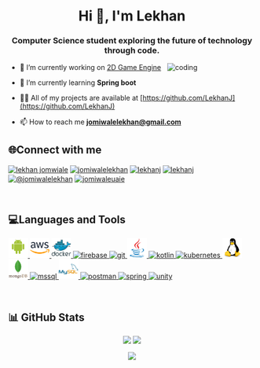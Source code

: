 <h1 align="center">Hi 👋, I'm Lekhan</h1>
<h3 align="center">Computer Science student exploring the future of technology through code.</h3>
<img align="right" alt="coding" width="180" src="https://media4.giphy.com/media/v1.Y2lkPTc5MGI3NjExYmZkYmFnaG9iNTZ4OGZxeDRqdzFpZjdwdmk1eW42OGljemUybGd4MSZlcD12MV9pbnRlcm5hbF9naWZfYnlfaWQmY3Q9Zw/bGgsc5mWoryfgKBx1u/giphy.webp"/>

- 🔭 I’m currently working on [2D Game Engine](https://github.com/LekhanJ/Game-Engine)

- 🌱 I’m currently learning **Spring boot**

- 👨‍💻 All of my projects are available at [https://github.com/LekhanJ](https://github.com/LekhanJ)
  
- 📫 How to reach me **jomiwalelekhan@gmail.com**

## 🌐Connect with me
<p align="left">
<a href="https://linkedin.com/in/lekhan-jomiwale-63501a243" target="blank"><img align="center" src="https://raw.githubusercontent.com/rahuldkjain/github-profile-readme-generator/master/src/images/icons/Social/linked-in-alt.svg" alt="lekhan jomwiale" height="30" width="40" /></a>
<a href="https://www.hackerrank.com/jomiwalelekhan" target="blank"><img align="center" src="https://raw.githubusercontent.com/rahuldkjain/github-profile-readme-generator/master/src/images/icons/Social/hackerrank.svg" alt="jomiwalelekhan" height="30" width="40" /></a>
<a href="https://codeforces.com/profile/lekhanj" target="blank"><img align="center" src="https://raw.githubusercontent.com/rahuldkjain/github-profile-readme-generator/master/src/images/icons/Social/codeforces.svg" alt="lekhanj" height="30" width="40" /></a>
<a href="https://www.leetcode.com/lekhanj" target="blank"><img align="center" src="https://raw.githubusercontent.com/rahuldkjain/github-profile-readme-generator/master/src/images/icons/Social/leet-code.svg" alt="lekhanj" height="30" width="40" /></a>
<a href="https://www.hackerearth.com/@jomiwalelekhan" target="blank"><img align="center" src="https://raw.githubusercontent.com/rahuldkjain/github-profile-readme-generator/master/src/images/icons/Social/hackerearth.svg" alt="@jomiwalelekhan" height="30" width="40" /></a>
<a href="https://auth.geeksforgeeks.org/user/jomiwaleuaie" target="blank"><img align="center" src="https://raw.githubusercontent.com/rahuldkjain/github-profile-readme-generator/master/src/images/icons/Social/geeks-for-geeks.svg" alt="jomiwaleuaie" height="30" width="40" /></a>
</p>

<br>

## 💻Languages and Tools
<p align="left"> <a href="https://developer.android.com" target="_blank" rel="noreferrer"> <img src="https://raw.githubusercontent.com/devicons/devicon/master/icons/android/android-original-wordmark.svg" alt="android" width="40" height="40"/> </a> <a href="https://aws.amazon.com" target="_blank" rel="noreferrer"> <img src="https://raw.githubusercontent.com/devicons/devicon/master/icons/amazonwebservices/amazonwebservices-original-wordmark.svg" alt="aws" width="40" height="40"/> </a> <a href="https://www.docker.com/" target="_blank" rel="noreferrer"> <img src="https://raw.githubusercontent.com/devicons/devicon/master/icons/docker/docker-original-wordmark.svg" alt="docker" width="40" height="40"/> </a> <a href="https://firebase.google.com/" target="_blank" rel="noreferrer"> <img src="https://www.vectorlogo.zone/logos/firebase/firebase-icon.svg" alt="firebase" width="40" height="40"/> </a> <a href="https://git-scm.com/" target="_blank" rel="noreferrer"> <img src="https://www.vectorlogo.zone/logos/git-scm/git-scm-icon.svg" alt="git" width="40" height="40"/> </a> <a href="https://www.java.com" target="_blank" rel="noreferrer"> <img src="https://raw.githubusercontent.com/devicons/devicon/master/icons/java/java-original.svg" alt="java" width="40" height="40"/> </a> <a href="https://kotlinlang.org" target="_blank" rel="noreferrer"> <img src="https://www.vectorlogo.zone/logos/kotlinlang/kotlinlang-icon.svg" alt="kotlin" width="40" height="40"/> </a> <a href="https://kubernetes.io" target="_blank" rel="noreferrer"> <img src="https://www.vectorlogo.zone/logos/kubernetes/kubernetes-icon.svg" alt="kubernetes" width="40" height="40"/> </a> <a href="https://www.linux.org/" target="_blank" rel="noreferrer"> <img src="https://raw.githubusercontent.com/devicons/devicon/master/icons/linux/linux-original.svg" alt="linux" width="40" height="40"/> </a> <a href="https://www.mongodb.com/" target="_blank" rel="noreferrer"> <img src="https://raw.githubusercontent.com/devicons/devicon/master/icons/mongodb/mongodb-original-wordmark.svg" alt="mongodb" width="40" height="40"/> </a> <a href="https://www.microsoft.com/en-us/sql-server" target="_blank" rel="noreferrer"> <img src="https://www.svgrepo.com/show/303229/microsoft-sql-server-logo.svg" alt="mssql" width="40" height="40"/> </a> <a href="https://www.mysql.com/" target="_blank" rel="noreferrer"> <img src="https://raw.githubusercontent.com/devicons/devicon/master/icons/mysql/mysql-original-wordmark.svg" alt="mysql" width="40" height="40"/> </a> <a href="https://postman.com" target="_blank" rel="noreferrer"> <img src="https://www.vectorlogo.zone/logos/getpostman/getpostman-icon.svg" alt="postman" width="40" height="40"/> </a> <a href="https://spring.io/" target="_blank" rel="noreferrer"> <img src="https://www.vectorlogo.zone/logos/springio/springio-icon.svg" alt="spring" width="40" height="40"/> </a> <a href="https://unity.com/" target="_blank" rel="noreferrer"> <img src="https://www.vectorlogo.zone/logos/unity3d/unity3d-icon.svg" alt="unity" width="40" height="40"/> </a> </p>

<br>

## 📊 GitHub Stats
<div align="center">
  
  ![](https://github-readme-stats.vercel.app/api?username=LekhanJ&theme=tokyonight&hide_border=false&include_all_commits=false&count_private=false)
  ![](https://github-readme-streak-stats.herokuapp.com/?user=LekhanJ&theme=tokyonight&hide_border=false)<br/>
</div>
<div align="center">
  
  ![](https://github-readme-stats.vercel.app/api/top-langs/?username=LekhanJ&theme=tokyonight&hide_border=false&include_all_commits=false&count_private=false&layout=compact)
</div>
<br>


<!-- Proudly created with GPRM ( https://gprm.itsvg.in ) -->
